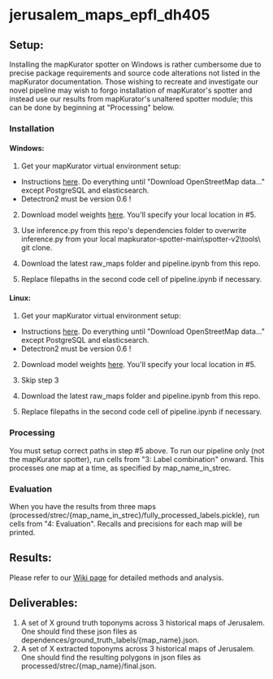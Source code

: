 # jerusalem_maps_epfl_dh405

## Setup:
Installing the mapKurator spotter on Windows is rather cumbersome due to precise package requirements and source code alterations not listed in the mapKurator documentation. Those wishing to recreate and investigate our novel pipeline may wish to forgo installation of mapKurator's spotter and instead use our results from mapKurator's unaltered spotter module; this can be done by beginning at "Processing" below.

### Installation
#### Windows:
1. Get your mapKurator virtual environment setup:
- Instructions [here](https://knowledge-computing.github.io/mapkurator-doc/#/docs/install1). Do everything until "Download OpenStreetMap data..." except PostgreSQL and elasticsearch.
- Detectron2 must be version 0.6 !

2. Download model weights [here](https://drive.google.com/file/d/1agOzYbhZPDVR-nqRc31_S6xu8yR5G1KQ/view). You'll specify your local location in #5.

3. Use inference.py from this repo's dependencies folder to overwrite inference.py from your local mapkurator-spotter-main\spotter-v2\tools\ git clone.

4. Download the latest raw_maps folder and pipeline.ipynb from this repo.

5. Replace filepaths in the second code cell of pipeline.ipynb if necessary.

#### Linux:
1. Get your mapKurator virtual environment setup:
- Instructions [here](https://knowledge-computing.github.io/mapkurator-doc/#/docs/install1). Do everything until "Download OpenStreetMap data..." except PostgreSQL and elasticsearch.
- Detectron2 must be version 0.6 !

2. Download model weights [here](https://drive.google.com/file/d/1agOzYbhZPDVR-nqRc31_S6xu8yR5G1KQ/view). You'll specify your local location in #5.

3. Skip step 3   

4. Download the latest raw_maps folder and pipeline.ipynb from this repo.

5. Replace filepaths in the second code cell of pipeline.ipynb if necessary.

### Processing
You must setup correct paths in step #5 above. To run our pipeline only (not the mapKurator spotter), run cells from "3: Label combination" onward. This processes one map at a time, as specified by map_name_in_strec.

### Evaluation
When you have the results from three maps (processed/strec/{map_name_in_strec}/fully_processed_labels.pickle), run cells from "4: Evaluation". Recalls and precisions for each map will be printed.

## Results:
Please refer to our [Wiki page](https://fdh.epfl.ch/index.php/Extracting_Toponyms_from_Maps_of_Jerusalem) for detailed methods and analysis.

## Deliverables:
1. A set of X ground truth toponyms across 3 historical maps of Jerusalem. One should find these json files as dependences/ground_truth_labels/{map_name}.json.
2. A set of X extracted toponyms across 3 historical maps of Jerusalem. One should find the resulting polygons in json files as processed/strec/{map_name}/final.json.
